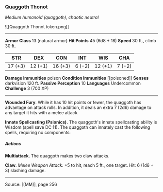 ### Quaggoth Thonot
_Medium humanoid (quaggoth), chaotic neutral_

![[Quaggoth Thonot token.png]]




---

**Armor Class** 13 (natural armor)
**Hit Points** 45 (6d8 + 18)
**Speed** 30 ft., climb 30 ft.

| STR     | DEX     | CON     | INT     | WIS     | CHA     |
|---------|---------|---------|---------|---------|---------|
| 17 (+3) | 12 (+1) | 16 (+3) | 6 (-2) | 12 (+1) | 7 (-2) |

**Damage Immunities** poison
**Condition Immunities** [[poisoned]]
**Senses** darkvision 120 ft.
**Passive Perception** 10
**Languages** Undercommon
**Challenge** 3 (700 XP)

---

**Wounded Fury**. While it has 10 hit points or fewer, the quaggoth has advantage on attack rolls. In addition, it deals an extra 7 (2d6) damage to any target it hits with a melee attack.

**Innate Spellcasting (Psionics).** The quaggoth's innate spellcasting ability is Wisdom (spell save DC 11). The quaggoth can innately cast the following spells, requiring no components:

##### Actions
**Multiattack**. The quaggoth makes two claw attacks.

**Claw**. _Melee Weapon Attack:_ +5 to hit, reach 5 ft., one target. Hit: 6 (1d6 + 3) slashing damage.


---

Source: [[MM]], page 256